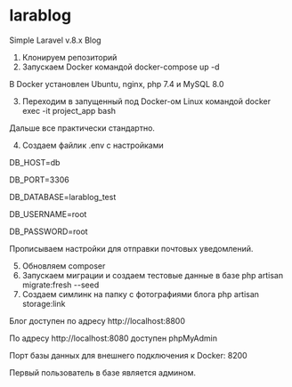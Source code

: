 # larablog
Simple Laravel v.8.x Blog

1. Клонируем репозиторий
2. Запускаем Docker командой docker-compose up -d

В Docker установлен Ubuntu, nginx, php 7.4 и MySQL 8.0

3. Переходим в запущенный под Docker-ом Linux командой docker exec -it project_app bash

Дальше все практически стандартно.

4. Создаем файлик .env с настройками

DB_HOST=db

DB_PORT=3306

DB_DATABASE=larablog_test

DB_USERNAME=root

DB_PASSWORD=root


Прописываем настройки для отправки почтовых уведомлений.

5. Обновляем composer
6. Запускаем миграции и создаем тестовые данные в базе php artisan migrate:fresh --seed
7. Создаем симлинк на папку с фотографиями блога
php artisan storage:link


Блог доступен по адресу http://localhost:8800

По адресу http://localhost:8080 доступен phpMyAdmin

Порт базы данных для внешнего подключения к Docker: 8200

Первый пользователь в базе является админом.
